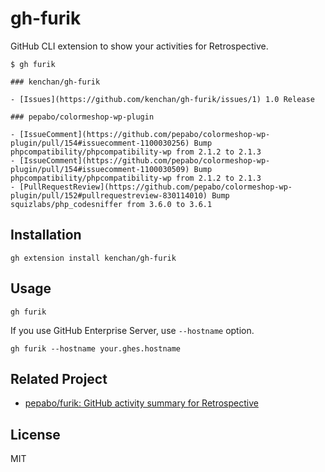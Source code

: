 # gh-furik

GitHub CLI extension to show your activities for Retrospective.

```
$ gh furik

### kenchan/gh-furik

- [Issues](https://github.com/kenchan/gh-furik/issues/1) 1.0 Release

### pepabo/colormeshop-wp-plugin

- [IssueComment](https://github.com/pepabo/colormeshop-wp-plugin/pull/154#issuecomment-1100030256) Bump phpcompatibility/phpcompatibility-wp from 2.1.2 to 2.1.3
- [IssueComment](https://github.com/pepabo/colormeshop-wp-plugin/pull/154#issuecomment-1100030509) Bump phpcompatibility/phpcompatibility-wp from 2.1.2 to 2.1.3
- [PullRequestReview](https://github.com/pepabo/colormeshop-wp-plugin/pull/152#pullrequestreview-830114010) Bump squizlabs/php_codesniffer from 3.6.0 to 3.6.1
```

## Installation

```
gh extension install kenchan/gh-furik
```

## Usage

```
gh furik
```

If you use GitHub Enterprise Server, use `--hostname` option.

```
gh furik --hostname your.ghes.hostname
```

## Related Project

- [pepabo/furik: GitHub activity summary for Retrospective](https://github.com/pepabo/furik)

## License

MIT
